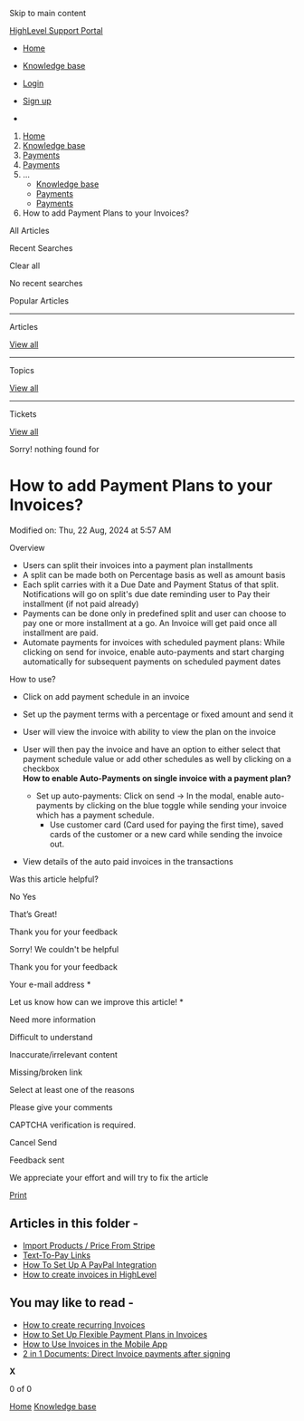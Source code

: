 Skip to main content

[ HighLevel Support Portal ](https://help.gohighlevel.com)

  * [ Home ](/support/home)
  * [ Knowledge base ](/support/solutions)

  * [Login](/support/login)
  * [Sign up](/support/signup)
  * 

  1. [Home](/support/home)
  2. [Knowledge base](/support/solutions)
  3. [Payments](/support/solutions/155000000067)
  4. [Payments](/support/solutions/folders/48000682654)
  5. ... 
     * [Knowledge base](/support/solutions)
     * [Payments](/support/solutions/155000000067)
     * [Payments](/support/solutions/folders/48000682654)
  6. How to add Payment Plans to your Invoices?

All  Articles 

Recent Searches

Clear all

No recent searches

Popular Articles

* * *

Articles

[View all](/support/search/solutions)

* * *

Topics

[View all](/support/search/topics)

* * *

Tickets

[View all](/support/search/tickets)

Sorry! nothing found for   

# How to add Payment Plans to your Invoices?

Modified on: Thu, 22 Aug, 2024 at 5:57 AM

Overview

  * Users can split their invoices into a payment plan installments
  * A split can be made both on Percentage basis as well as amount basis
  * Each split carries with it a Due Date and Payment Status of that split. Notifications will go on split's due date reminding user to Pay their installment (if not paid already)
  * Payments can be done only in predefined split and user can choose to pay one or more installment at a go. An Invoice will get paid once all installment are paid.
  * Automate payments for invoices with scheduled payment plans: While clicking on send for invoice, enable auto-payments and start charging automatically for subsequent payments on scheduled payment dates

How to use?

  * Click on add payment schedule in an invoice

  * Set up the payment terms with a percentage or fixed amount and send it

  * User will view the invoice with ability to view the plan on the invoice

  * User will then pay the invoice and have an option to either select that payment schedule value or add other schedules as well by clicking on a checkbox  
**How to enable Auto-Payments on single invoice with a payment plan?**

    * Set up auto-payments: Click on send -> In the modal, enable auto-payments by clicking on the blue toggle while sending your invoice which has a payment schedule.
      * Use customer card (Card used for paying the first time), saved cards of the customer or a new card while sending the invoice out.
  * View details of the auto paid invoices in the transactions  

Was this article helpful?

No  Yes 

That’s Great!

Thank you for your feedback

Sorry! We couldn't be helpful

Thank you for your feedback

Your e-mail address *

Let us know how can we improve this article! *

Need more information 

Difficult to understand 

Inaccurate/irrelevant content 

Missing/broken link 

Select at least one of the reasons 

Please give your comments 

CAPTCHA verification is required. 

Cancel  Send 

Feedback sent

We appreciate your effort and will try to fix the article

[Print](javascript:print\(\))

## Articles in this folder -

  * [Import Products / Price From Stripe](/support/solutions/articles/48001202184-import-products-price-from-stripe)
  * [Text-To-Pay Links](/support/solutions/articles/48001202185-text-to-pay-links)
  * [How To Set Up A PayPal Integration](/support/solutions/articles/48001204158-how-to-set-up-a-paypal-integration)
  * [How to create invoices in HighLevel](/support/solutions/articles/48001208702-how-to-create-invoices-in-highlevel)

## You may like to read -

  * [How to create recurring Invoices](/support/solutions/articles/48001219440-how-to-create-recurring-invoices)
  * [How to Set Up Flexible Payment Plans in Invoices](/support/solutions/articles/155000002911-how-to-set-up-flexible-payment-plans-in-invoices)
  * [How to Use Invoices in the Mobile App](/support/solutions/articles/155000003058-how-to-use-invoices-in-the-mobile-app)
  * [2 in 1 Documents: Direct Invoice payments after signing](/support/solutions/articles/155000004063-2-in-1-documents-direct-invoice-payments-after-signing)

**X**

0 of 0 []()

[Home](/support/home) [Knowledge base](/support/solutions)
